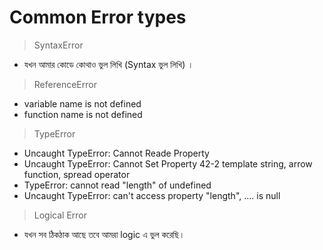# Common Error types

> SyntaxError

- যখন আমার কোডে কোথাও ভুল লিখি (Syntax ভুল লিখি) ।

> ReferenceError

- variable name is not defined
- function name is not defined

> TypeError

- Uncaught TypeError: Cannot Reade Property
- Uncaught TypeError: Cannot Set Property
42-2 template string, arrow function, spread operator
- TypeError: cannot read "length" of undefined
- Uncaught TypeError: can't access property "length", .... is null

> Logical Error

- যখন সব ঠিকঠাক আছে তবে আমরা logic এ ভুল করেছি।
